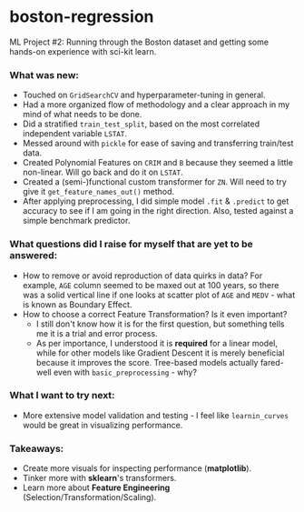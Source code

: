 # boston-regression
ML Project #2: Running through the Boston dataset and getting some hands-on experience with sci-kit learn.

### What was new:
* Touched on `GridSearchCV` and hyperparameter-tuning in general.
* Had a more organized flow of methodology and a clear approach in my mind of what needs to be done.
* Did a stratified `train_test_split`, based on the most correlated independent variable `LSTAT`.
* Messed around with `pickle` for ease of saving and transferring train/test data.
* Created Polynomial Features on `CRIM` and `B` because they seemed a little non-linear. Will go back and do it on `LSTAT`.
* Created a (semi-)functional custom transformer for `ZN`. Will need to try give it `get_feature_names_out()` method.
* After applying preprocessing, I did simple model `.fit` & `.predict` to get accuracy to see if I am going in the right direction. Also, tested against a simple benchmark predictor.

### What questions did I raise for myself that are yet to be answered:
* How to remove or avoid reproduction of data quirks in data? For example, `AGE` column seemed to be maxed out at 100 years, so there was a solid vertical line if one looks at scatter plot of `AGE` and `MEDV` - what is known as Boundary Effect.
* How to choose a correct Feature Transformation? Is it even important?
  * I still don't know how it is for the first question, but something tells me it is a trial and error process.
  * As per importance, I understood it is **required** for a linear model, while for other models like Gradient Descent it is merely beneficial because it improves the score. Tree-based models actually fared-well even with `basic_preprocessing` - why?

### What I want to try next:
* More extensive model validation and testing - I feel like `learnin_curves` would be great in visualizing performance.

### Takeaways:
- Create more visuals for inspecting performance (**matplotlib**).
- Tinker more with **sklearn**'s transformers.
- Learn more about **Feature Engineering** (Selection/Transformation/Scaling).
